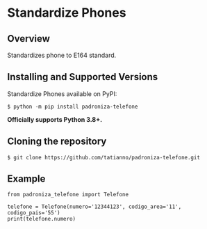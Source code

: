 
# Standardize Phones

## Overview
Standardizes phone to E164 standard.

## Installing and Supported Versions
Standardize Phones available on PyPI:

`$ python -m pip install padroniza-telefone`

**Officially supports Python 3.8+.**

## Cloning the repository

`$ git clone https://github.com/tatianno/padroniza-telefone.git`

## Example
```
from padroniza_telefone import Telefone

telefone = Telefone(numero='12344123', codigo_area='11', codigo_pais='55')
print(telefone.numero)
```